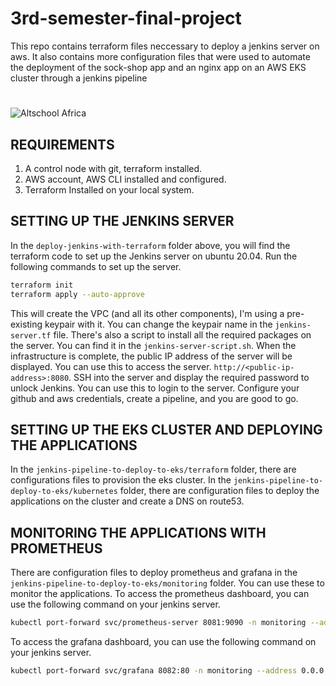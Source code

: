 # 3rd-semester-final-project

This repo contains terraform files neccessary to deploy a jenkins server on aws. It also contains more configuration files that were used to automate the deployment of the sock-shop app and an nginx app on an AWS EKS cluster through a jenkins pipeline


#

![Altschool Africa](https://github.com/tuyojr/cloudTasks/blob/main/logos/AltSchool.svg)

## REQUIREMENTS

1. A control node with git, terraform installed.
2. AWS account, AWS CLI installed and configured.
3. Terraform Installed on your local system.

## SETTING UP THE JENKINS SERVER

In the `deploy-jenkins-with-terraform` folder above, you will find the terraform code to set up the Jenkins server on ubuntu 20.04. Run the following commands to set up the server.

```bash
terraform init
terraform apply --auto-approve
```

This will create the VPC (and all its other components), I'm using a pre-existing keypair with it. You can change the keypair name in the `jenkins-server.tf` file. There's also a script to install all the required packages on the server. You can find it in the `jenkins-server-script.sh`. When the infrastructure is complete, the public IP address of the server will be displayed. You can use this to access the server. `http://<public-ip-address>:8080`.
SSH into the server and display the required password to unlock Jenkins. You can use this to login to the server.
Configure your github and aws credentials, create a pipeline, and you are good to go.


## SETTING UP THE EKS CLUSTER AND DEPLOYING THE APPLICATIONS

In the `jenkins-pipeline-to-deploy-to-eks/terraform` folder, there are configurations files to provision the eks cluster.
In the `jenkins-pipeline-to-deploy-to-eks/kubernetes` folder, there are configuration files to deploy the applications on the cluster and create a DNS on route53.

## MONITORING THE APPLICATIONS WITH PROMETHEUS

There are configuration files to deploy prometheus and grafana in the `jenkins-pipeline-to-deploy-to-eks/monitoring` folder. You can use these to monitor the applications. To access the prometheus dashboard, you can use the following command on your jenkins server.

```bash
kubectl port-forward svc/prometheus-server 8081:9090 -n monitoring --address 0.0.0.0
```

To access the grafana dashboard, you can use the following command on your jenkins server.

```bash
kubectl port-forward svc/grafana 8082:80 -n monitoring --address 0.0.0.0
